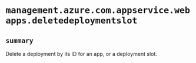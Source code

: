 # `management.azure.com.appservice.webapps.deletedeploymentslot`

## `summary`
Delete a deployment by its ID for an app, or a deployment slot.



